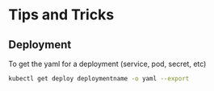 # Tips and Tricks

## Deployment&#x20;

To get the yaml for a deployment (service, pod, secret, etc)

```bash
kubectl get deploy deploymentname -o yaml --export
```

